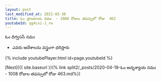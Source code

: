 ```yaml
---
layout: post
last_modified_at: 2021-03-30
title: ఓం ప్రాణదాయ నమః  - 1008 రోజుల తపస్సులో రోజు  462
youtubeId: qg4cvi-J_rw
---
```

 
 
 ఓం దిగ్వససే నమః  
 
 -  ఎవరు ఆదేశాలను వస్త్రంగా ధరిస్తారు 
 
  
 
  
 
 
 
 
 
 


{% include youtubePlayer.html id=page.youtubeId %}
 
[Next]({{ site.baseurl }}{% link  split2/_posts/2020-04-18-ఓం అదృశ్యాయ నమః  - 1008 రోజుల తపస్సులో రోజు  463.md%})
 
